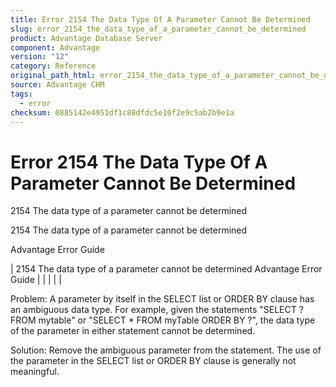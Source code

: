 ```yaml
---
title: Error 2154 The Data Type Of A Parameter Cannot Be Determined
slug: error_2154_the_data_type_of_a_parameter_cannot_be_determined
product: Advantage Database Server
component: Advantage
version: "12"
category: Reference
original_path_html: error_2154_the_data_type_of_a_parameter_cannot_be_determined.htm
source: Advantage CHM
tags:
  - error
checksum: 0885142e4951df1c88dfdc5e10f2e9c5ab2b9e1a
---
```


# Error 2154 The Data Type Of A Parameter Cannot Be Determined

2154 The data type of a parameter cannot be determined

2154 The data type of a parameter cannot be determined

Advantage Error Guide

| 2154 The data type of a parameter cannot be determined  Advantage Error Guide |  |  |  |  |

Problem: A parameter by itself in the SELECT list or ORDER BY clause has an ambiguous data type. For example, given the statements "SELECT ? FROM mytable" or "SELECT \* FROM myTable ORDER BY ?", the data type of the parameter in either statement cannot be determined.

Solution: Remove the ambiguous parameter from the statement. The use of the parameter in the SELECT list or ORDER BY clause is generally not meaningful.
